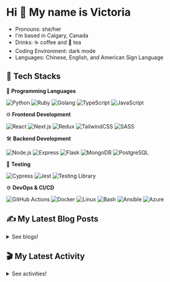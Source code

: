 # Hi 👋 My name is Victoria

- Pronouns: she/her
- I'm based in Calgary, Canada
- Drinks: ☕ coffee and 🍵 tea
- Coding Environment: dark mode
- Languages: Chinese, English, and American Sign Language

## 💼 Tech Stacks

📝 **Programming Languages**

![Python](https://img.shields.io/badge/Python-3776AB.svg?style=for-the-badge&logo=Python&logoColor=white) ![Ruby](https://img.shields.io/badge/Ruby-CC342D.svg?style=for-the-badge&logo=Ruby&logoColor=white) ![Golang](https://img.shields.io/badge/Go-00ADD8.svg?style=for-the-badge&logo=Go&logoColor=white) ![TypeScript](https://img.shields.io/badge/TypeScript-3178C6.svg?style=for-the-badge&logo=TypeScript&logoColor=white)  ![JavaScript](https://img.shields.io/badge/JavaScript-F7DF1E.svg?style=for-the-badge&logo=JavaScript&logoColor=black)  

🌐 **Frontend Development**

![React](https://img.shields.io/badge/React-61DAFB.svg?style=for-the-badge&logo=React&logoColor=black)  ![Next.js](https://img.shields.io/badge/Next.js-000000.svg?style=for-the-badge&logo=nextdotjs&logoColor=white)  ![Redux](https://img.shields.io/badge/Redux-764ABC.svg?style=for-the-badge&logo=Redux&logoColor=white) ![TailwindCSS](https://img.shields.io/badge/Tailwind%20CSS-06B6D4.svg?style=for-the-badge&logo=Tailwind-CSS&logoColor=white)  ![SASS](https://img.shields.io/badge/Sass-CC6699.svg?style=for-the-badge&logo=Sass&logoColor=white)

🛠 **Backend Development**

![Node.js](https://img.shields.io/badge/Node.js-339933?style=for-the-badge&logo=nodedotjs&logoColor=white)  ![Express](https://img.shields.io/badge/Express.js-000000?style=for-the-badge&logo=express&logoColor=white)  ![Flask](https://img.shields.io/badge/Flask-000000.svg?style=for-the-badge&logo=Flask&logoColor=white) ![MongoDB](https://img.shields.io/badge/MongoDB-4EA94B?style=for-the-badge&logo=mongodb&logoColor=white)  ![PostgreSQL](https://img.shields.io/badge/PostgreSQL-4169E1.svg?style=for-the-badge&logo=PostgreSQL&logoColor=white)

🧪 **Testing**

![Cypress](https://img.shields.io/badge/Cypress-17202C.svg?style=for-the-badge&logo=Cypress&logoColor=white)  ![Jest](https://img.shields.io/badge/Jest-C21325?style=for-the-badge&logo=jest&logoColor=white)  ![Testing Library](https://img.shields.io/badge/Testing%20Library-E33332.svg?style=for-the-badge&logo=Testing-Library&logoColor=white)  

⚙️ **DevOps & CI/CD** 

![GitHub Actions](https://img.shields.io/badge/GitHub%20Actions-2088FF.svg?style=for-the-badge&logo=GitHub-Actions&logoColor=white)  ![Docker](https://img.shields.io/badge/Docker-2496ED.svg?style=for-the-badge&logo=Docker&logoColor=white)  ![Linux](https://img.shields.io/badge/Linux-FCC624.svg?style=for-the-badge&logo=Linux&logoColor=black)  ![Bash](https://img.shields.io/badge/GNU%20Bash-4EAA25.svg?style=for-the-badge&logo=GNU-Bash&logoColor=white)  ![Ansible](https://img.shields.io/badge/Ansible-EE0000.svg?style=for-the-badge&logo=Ansible&logoColor=white) ![Azure](https://img.shields.io/badge/Azure-0089D6.svg?style=for-the-badge&logo=AzureS&logoColor=white)

## ✍️ My Latest Blog Posts

<details close>
<summary>See blogs!</summary>
  
<!-- BLOG-POST-LIST:START -->
 - 💯 [August Reflection 2025](https://victoriacheng15.vercel.app/blog/august-reflection-2025)
 - 🌮 [Understanding Data Modeling](https://victoriacheng15.vercel.app/blog/understanding-data-modeling)
 - 💫 [Understanding HTTP Methods and Status](https://victoriacheng15.vercel.app/blog/understanding-http-methods-and-status)
 - 💫 [From Pi to Cloud Automation](https://victoriacheng15.vercel.app/blog/from-pi-to-cloud-automation)
 - 🌮 [July Reflection 2025](https://victoriacheng15.vercel.app/blog/july-reflection-2025)<!-- BLOG-POST-LIST:END -->

</details>

## 🎬 My Latest Activity

<details close>
<summary>See activities!</summary>

<!--RECENT_ACTIVITY:start-->
1. ⬆️ Pushed 1 commit(s) to [victoriacheng15hub/platform-actions](https://github.com/victoriacheng15hub/platform-actions)
2. 🎉 Merged PR [#8](https://github.com/victoriacheng15hub/platform-actions/pull/8) in [victoriacheng15hub/platform-actions](https://github.com/victoriacheng15hub/platform-actions)
3. 💪 Opened PR [#8](https://github.com/victoriacheng15hub/platform-actions/pull/8) in [victoriacheng15hub/platform-actions](https://github.com/victoriacheng15hub/platform-actions)
4. ⭐ Starred [InternalDeveloperPlatform/Platform-Engineering-Community](https://github.com/InternalDeveloperPlatform/Platform-Engineering-Community)
5. ⬆️ Pushed 1 commit(s) to [victoriacheng15/hacker-news-next](https://github.com/victoriacheng15/hacker-news-next)
<!--RECENT_ACTIVITY:end-->

</details>
